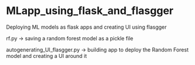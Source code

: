 # MLapp_using_flask_and_flasgger

Deploying ML models as flask apps and creating UI using flasgger

rf.py -> saving a random forest model as a pickle file

autogenerating_UI_flasgger.py -> building app to deploy the Random Forest model and creating a UI around it
